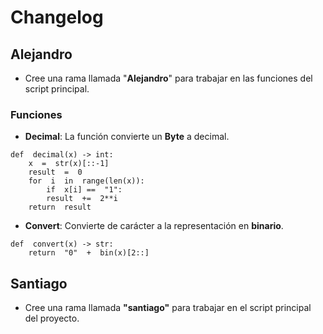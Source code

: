 # Changelog

## Alejandro
- Cree una rama llamada "**Alejandro**" para trabajar en las funciones del script principal.
### Funciones
- **Decimal**: La función convierte un **Byte** a decimal.
```
def  decimal(x) -> int:
    x  =  str(x)[::-1]
    result  =  0
    for  i  in  range(len(x)):
        if  x[i] ==  "1":
        result  +=  2**i
    return  result
```
- **Convert**: Convierte de carácter a la representación en **binario**.
```
def  convert(x) -> str:
    return  "0"  +  bin(x)[2::]
```

## Santiago
- Cree una rama llamada **"santiago"** para trabajar en el script principal del proyecto.